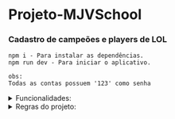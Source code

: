 # Projeto-MJVSchool

### Cadastro de campeões e players de LOL

```
npm i - Para instalar as dependências.
npm run dev - Para iniciar o aplicativo.

obs:
Todas as contas possuem '123' como senha
```

 <details>
  <summary>Funcionalidades:</summary>
      <p align="justify">
      1: CRUD completo<br>
      2: Exceptions Personalizadas<br>
      3: TOKENS de Autenticação <br>
      </p>
  </details>

   <details>
  <summary>Regras do projeto:</summary>
      <p align="justify">
      1: Utilizar boas práticas de criação de pastas/estruturação do projeto<br>
      2: Utilizar typescript para escrever o código<br>
      3: Utilizar express para roteamento da aplicação;<br>
      4: Criar no mínimo dois CRUD's(Create, Read, Update e Delete) completos de alguma funcionalidade, conectando com banco de dados MongoDB<br>
      5: Criar um endpoint para autenticação dos usuários da sua aplicação e devolver um token com expiração para 1 Hora<br>
      6: Criar no mínimo 4 endpoints que só poderão ser acessados por usuários autenticados.<br>
      </p>
  </details>
